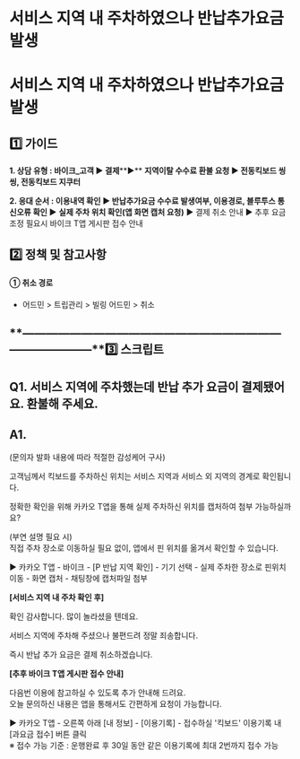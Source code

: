 # 서비스 지역 내 주차하였으나 반납추가요금 발생

**서비스 지역 내 주차하였으나 반납추가요금 발생**
=============================

**1️⃣ 가이드**
-----------

**1. 상담 유형 : 바이크\_고객 ▶ 결제****▶** **지역이탈 수수료 환불 요청 ▶ 전동킥보드 씽씽, 전동킥보드 지쿠터**

**2. 응대 순서 : 이용내역 확인 ▶ 반납추가요금 수수료 발생여부, 이용경로, 블루투스 통신오류 확인 ▶** **실제 주차 위치 확인(앱 화면 캡처 요청)** ▶ 결제 취소 안내 ▶ 추후 요금 조정 필요시 바이크 T앱 게시판 접수 안내

**2️⃣ 정책 및 참고사항**
-----------------

#### **①** 취소 경로

* 어드민 > 트립관리 > 빌링 어드민 > 취소

**―****―****―****―****―****―****―****―****―****―****―****―****―****―****―****―****―****―****―****―****―****―****―****―****―****―****―****―****―****3️⃣ 스크립트**
-------------------------------------------------------------------------------------------------------------------------------------------------------------

**Q1. 서비스 지역에 주차했는데 반납 추가 요금이 결제됐어요. 환불해 주세요.**
-----------------------------------------------

**A1.**
-------

(문의자 발화 내용에 따라 적절한 감성케어 구사)

고객님께서 킥보드를 주차하신 위치는 서비스 지역과 서비스 외 지역의 경계로 확인됩니다.  
  
정확한 확인을 위해 카카오 T앱을 통해 실제 주차하신 위치를 캡처하여 첨부 가능하실까요?

(부연 설명 필요 시)  
직접 주차 장소로 이동하실 필요 없이, 앱에서 핀 위치를 옮겨서 확인할 수 있습니다.  
  
▶ 카카오 T앱 - 바이크 - [P 반납 지역 확인] - 기기 선택 - 실제 주차한 장소로 핀위치 이동 - 화면 캡처 - 채팅창에 캡처파일 첨부

**[서비스 지역 내 주차 확인 후]**

확인 감사합니다. 많이 놀라셨을 텐데요.  
  
서비스 지역에 주차해 주셨으나 불편드려 정말 죄송합니다.  
  
즉시 반납 추가 요금은 결제 취소하겠습니다.

**[추후 바이크 T앱 게시판 접수 안내]**

다음번 이용에 참고하실 수 있도록 추가 안내해 드려요.  
오늘 문의하신 내용은 앱을 통해서도 간편하게 요청이 가능합니다.  
  
▶ 카카오 T앱 - 오른쪽 아래 [내 정보] - [이용기록] - 접수하실 '킥보드' 이용기록 내 [과요금 접수] 버튼 클릭  
※ 접수 가능 기준 : 운행완료 후 30일 동안 같은 이용기록에 최대 2번까지 접수 가능
